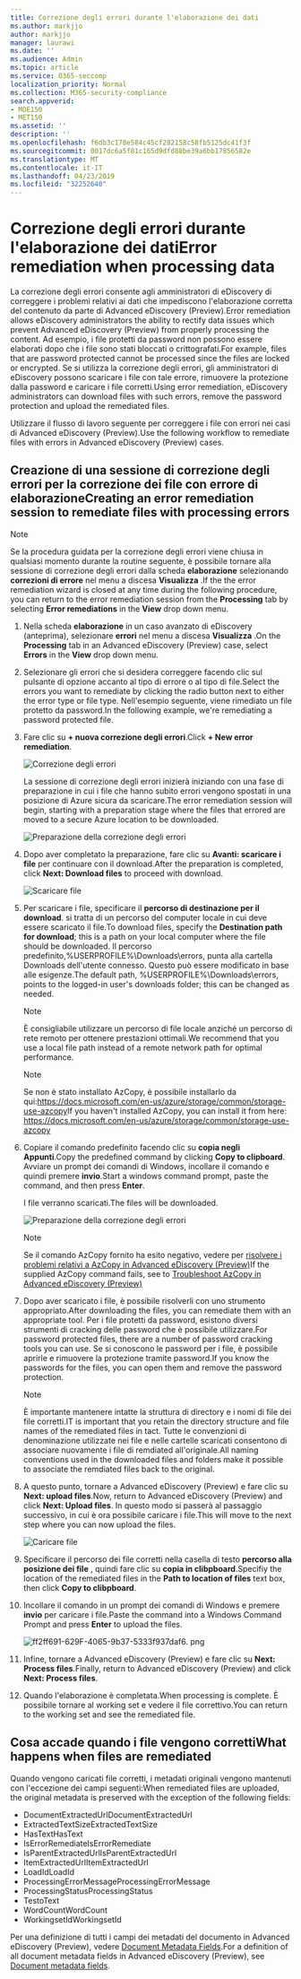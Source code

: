 ```yaml
---
title: Correzione degli errori durante l'elaborazione dei dati
ms.author: markjjo
author: markjjo
manager: laurawi
ms.date: ''
ms.audience: Admin
ms.topic: article
ms.service: O365-seccomp
localization_priority: Normal
ms.collection: M365-security-compliance
search.appverid:
- MOE150
- MET150
ms.assetid: ''
description: ''
ms.openlocfilehash: f6db3c178e584c45cf282158c58fb5125dc41f3f
ms.sourcegitcommit: 0017dc6a5f81c165d9dfd88be39a6bb17856582e
ms.translationtype: MT
ms.contentlocale: it-IT
ms.lasthandoff: 04/23/2019
ms.locfileid: "32252640"
---
```

# <a name="error-remediation-when-processing-data"></a><span data-ttu-id="72e38-102">Correzione degli errori durante l'elaborazione dei dati</span><span class="sxs-lookup"><span data-stu-id="72e38-102">Error remediation when processing data</span></span>

<span data-ttu-id="72e38-103">La correzione degli errori consente agli amministratori di eDiscovery di correggere i problemi relativi ai dati che impediscono l'elaborazione corretta del contenuto da parte di Advanced eDiscovery (Preview).</span><span class="sxs-lookup"><span data-stu-id="72e38-103">Error remediation allows eDiscovery administrators the ability to rectify data issues which prevent Advanced eDiscovery (Preview) from properly processing the content.</span></span> <span data-ttu-id="72e38-104">Ad esempio, i file protetti da password non possono essere elaborati dopo che i file sono stati bloccati o crittografati.</span><span class="sxs-lookup"><span data-stu-id="72e38-104">For example, files that are password protected cannot be processed since the files are locked or encrypted.</span></span> <span data-ttu-id="72e38-105">Se si utilizza la correzione degli errori, gli amministratori di eDiscovery possono scaricare i file con tale errore, rimuovere la protezione dalla password e caricare i file corretti.</span><span class="sxs-lookup"><span data-stu-id="72e38-105">Using error remediation, eDiscovery administrators can download files with such errors, remove the password protection and upload the remediated files.</span></span>

<span data-ttu-id="72e38-106">Utilizzare il flusso di lavoro seguente per correggere i file con errori nei casi di Advanced eDiscovery (Preview).</span><span class="sxs-lookup"><span data-stu-id="72e38-106">Use the following workflow to remediate files with errors in Advanced eDiscovery (Preview) cases.</span></span>

## <a name="creating-an-error-remediation-session-to-remediate-files-with-processing-errors"></a><span data-ttu-id="72e38-107">Creazione di una sessione di correzione degli errori per la correzione dei file con errore di elaborazione</span><span class="sxs-lookup"><span data-stu-id="72e38-107">Creating an error remediation session to remediate files with processing errors</span></span>

>[!NOTE]
><span data-ttu-id="72e38-108">Se la procedura guidata per la correzione degli errori viene chiusa in qualsiasi momento durante la routine seguente, è possibile tornare alla sessione di correzione degli errori dalla scheda **elaborazione** selezionando **correzioni di errore** nel menu a discesa **Visualizza** .</span><span class="sxs-lookup"><span data-stu-id="72e38-108">If the the error remediation wizard is closed at any time during the following procedure, you can return to the error remediation session from the **Processing** tab by selecting **Error remediations** in the **View** drop down menu.</span></span>

1. <span data-ttu-id="72e38-109">Nella scheda **elaborazione** in un caso avanzato di eDiscovery (anteprima), selezionare **errori** nel menu a discesa **Visualizza** .</span><span class="sxs-lookup"><span data-stu-id="72e38-109">On the **Processing** tab in an Advanced eDiscovery (Preview) case, select **Errors** in the **View** drop down menu.</span></span>

2. <span data-ttu-id="72e38-110">Selezionare gli errori che si desidera correggere facendo clic sul pulsante di opzione accanto al tipo di errore o al tipo di file.</span><span class="sxs-lookup"><span data-stu-id="72e38-110">Select the errors you want to remediate by clicking the radio button next to either the error type or file type.</span></span>  <span data-ttu-id="72e38-111">Nell'esempio seguente, viene rimediato un file protetto da password.</span><span class="sxs-lookup"><span data-stu-id="72e38-111">In the following example, we're remediating a password protected file.</span></span>

3. <span data-ttu-id="72e38-112">Fare clic su **+ nuova correzione degli errori**.</span><span class="sxs-lookup"><span data-stu-id="72e38-112">Click **+ New error remediation**.</span></span>

    ![Correzione degli errori](../media/8c2faf1a-834b-44fc-b418-6a18aed8b81a.png)

    <span data-ttu-id="72e38-114">La sessione di correzione degli errori inizierà iniziando con una fase di preparazione in cui i file che hanno subito errori vengono spostati in una posizione di Azure sicura da scaricare.</span><span class="sxs-lookup"><span data-stu-id="72e38-114">The error remediation session will begin, starting with a preparation stage where the files that errored are moved to a secure Azure location to be downloaded.</span></span>

    ![Preparazione della correzione degli errori](../media/390572ec-7012-47c4-a6b6-4cbb5649e8a8.png)

4. <span data-ttu-id="72e38-116">Dopo aver completato la preparazione, fare clic su **Avanti: scaricare i file** per continuare con il download.</span><span class="sxs-lookup"><span data-stu-id="72e38-116">After the preparation is completed, click **Next: Download files** to proceed with download.</span></span>

    ![Scaricare file](../media/6ac04b09-8e13-414a-9e24-7c75ba586363.png)

5. <span data-ttu-id="72e38-118">Per scaricare i file, specificare il **percorso di destinazione per il download**. si tratta di un percorso del computer locale in cui deve essere scaricato il file.</span><span class="sxs-lookup"><span data-stu-id="72e38-118">To download files, specify the **Destination path for download**; this is a path on your local computer where the file should be downloaded.</span></span>  <span data-ttu-id="72e38-119">Il percorso predefinito,%USERPROFILE%\Downloads\errors, punta alla cartella Downloads dell'utente connesso. Questo può essere modificato in base alle esigenze.</span><span class="sxs-lookup"><span data-stu-id="72e38-119">The default path, %USERPROFILE%\Downloads\errors, points to the logged-in user's downloads folder; this can be changed as needed.</span></span>

    >[!NOTE]
    ><span data-ttu-id="72e38-120">È consigliabile utilizzare un percorso di file locale anziché un percorso di rete remoto per ottenere prestazioni ottimali.</span><span class="sxs-lookup"><span data-stu-id="72e38-120">We recommend that you use a local file path instead of a remote network path for optimal performance.</span></span>

    > [!NOTE]
    > <span data-ttu-id="72e38-121">Se non è stato installato AzCopy, è possibile installarlo da qui:https://docs.microsoft.com/en-us/azure/storage/common/storage-use-azcopy</span><span class="sxs-lookup"><span data-stu-id="72e38-121">If you haven't installed AzCopy, you can install it from here: https://docs.microsoft.com/en-us/azure/storage/common/storage-use-azcopy</span></span>

6. <span data-ttu-id="72e38-122">Copiare il comando predefinito facendo clic su **copia negli Appunti**.</span><span class="sxs-lookup"><span data-stu-id="72e38-122">Copy the predefined command by clicking **Copy to clipboard**.</span></span> <span data-ttu-id="72e38-123">Avviare un prompt dei comandi di Windows, incollare il comando e quindi premere **invio**.</span><span class="sxs-lookup"><span data-stu-id="72e38-123">Start a windows command prompt, paste the command, and then press **Enter**.</span></span>  

    <span data-ttu-id="72e38-124">I file verranno scaricati.</span><span class="sxs-lookup"><span data-stu-id="72e38-124">The files will be downloaded.</span></span>

    ![Preparazione della correzione degli errori](../media/f364ab4d-31c5-4375-b69f-650f694a2f69.png)

    > [!NOTE]
    > <span data-ttu-id="72e38-126">Se il comando AzCopy fornito ha esito negativo, vedere per [risolvere i problemi relativi a AzCopy in Advanced eDiscovery (Preview)](troubleshooting-azcopy.md)</span><span class="sxs-lookup"><span data-stu-id="72e38-126">If the supplied AzCopy command fails, see to [Troubleshoot AzCopy in Advanced eDiscovery (Preview)](troubleshooting-azcopy.md)</span></span>

7. <span data-ttu-id="72e38-127">Dopo aver scaricato i file, è possibile risolverli con uno strumento appropriato.</span><span class="sxs-lookup"><span data-stu-id="72e38-127">After downloading the files, you can remediate them with an appropriate tool.</span></span> <span data-ttu-id="72e38-128">Per i file protetti da password, esistono diversi strumenti di cracking delle password che è possibile utilizzare.</span><span class="sxs-lookup"><span data-stu-id="72e38-128">For password protected files, there are a number of password cracking tools you can use.</span></span> <span data-ttu-id="72e38-129">Se si conoscono le password per i file, è possibile aprirle e rimuovere la protezione tramite password.</span><span class="sxs-lookup"><span data-stu-id="72e38-129">If you know the passwords for the files, you can open them and remove the password protection.</span></span>
    > [!NOTE]
    > <span data-ttu-id="72e38-130">È importante mantenere intatte la struttura di directory e i nomi di file dei file corretti.</span><span class="sxs-lookup"><span data-stu-id="72e38-130">IT is important that you retain the directory structure and file names of the remediated files in tact.</span></span>  <span data-ttu-id="72e38-131">Tutte le convenzioni di denominazione utilizzate nei file e nelle cartelle scaricati consentono di associare nuovamente i file di remdiated all'originale.</span><span class="sxs-lookup"><span data-stu-id="72e38-131">All naming conventions used in the downloaded files and folders make it possible to associate the remdiated files back to the original.</span></span>

8. <span data-ttu-id="72e38-132">A questo punto, tornare a Advanced eDiscovery (Preview) e fare clic su **Next: upload files**.</span><span class="sxs-lookup"><span data-stu-id="72e38-132">Now, return to Advanced eDiscovery (Preview) and click **Next: Upload files**.</span></span>  <span data-ttu-id="72e38-133">In questo modo si passerà al passaggio successivo, in cui è ora possibile caricare i file.</span><span class="sxs-lookup"><span data-stu-id="72e38-133">This will move to the next step where you can now upload the files.</span></span>

    ![Caricare file](../media/af3d8617-1bab-4ecd-8de0-22e53acba240.png)

9. <span data-ttu-id="72e38-135">Specificare il percorso dei file corretti nella casella di testo **percorso alla posizione dei file** , quindi fare clic su **copia in clibpboard**.</span><span class="sxs-lookup"><span data-stu-id="72e38-135">Specifiy the location of the remediated files in the **Path to location of files** text box, then click **Copy to clibpboard**.</span></span>

10. <span data-ttu-id="72e38-136">Incollare il comando in un prompt dei comandi di Windows e premere **invio** per caricare i file.</span><span class="sxs-lookup"><span data-stu-id="72e38-136">Paste the command into a Windows Command Prompt and press **Enter** to upload the files.</span></span>

    ![ff2ff691-629F-4065-9b37-5333f937daf6. png](../media/ff2ff691-629f-4065-9b37-5333f937daf6.png)

11. <span data-ttu-id="72e38-138">Infine, tornare a Advanced eDiscovery (Preview) e fare clic su **Next: Process files**.</span><span class="sxs-lookup"><span data-stu-id="72e38-138">Finally, return to Advanced eDiscovery (Preview) and click **Next: Process files**.</span></span>

12. <span data-ttu-id="72e38-139">Quando l'elaborazione è completata.</span><span class="sxs-lookup"><span data-stu-id="72e38-139">When processing is complete.</span></span>  <span data-ttu-id="72e38-140">È possibile tornare al working set e vedere il file correttivo.</span><span class="sxs-lookup"><span data-stu-id="72e38-140">You can return to the working set and see the remediated file.</span></span>

## <a name="what-happens-when-files-are-remediated"></a><span data-ttu-id="72e38-141">Cosa accade quando i file vengono corretti</span><span class="sxs-lookup"><span data-stu-id="72e38-141">What happens when files are remediated</span></span>

<span data-ttu-id="72e38-142">Quando vengono caricati file corretti, i metadati originali vengono mantenuti con l'eccezione dei campi seguenti:</span><span class="sxs-lookup"><span data-stu-id="72e38-142">When remediated files are uploaded, the original metadata is preserved with the exception of the following fields:</span></span> 

- <span data-ttu-id="72e38-143">DocumentExtractedUrl</span><span class="sxs-lookup"><span data-stu-id="72e38-143">DocumentExtractedUrl</span></span>
- <span data-ttu-id="72e38-144">ExtractedTextSize</span><span class="sxs-lookup"><span data-stu-id="72e38-144">ExtractedTextSize</span></span>
- <span data-ttu-id="72e38-145">HasText</span><span class="sxs-lookup"><span data-stu-id="72e38-145">HasText</span></span>
- <span data-ttu-id="72e38-146">IsErrorRemediate</span><span class="sxs-lookup"><span data-stu-id="72e38-146">IsErrorRemediate</span></span>
- <span data-ttu-id="72e38-147">IsParentExtractedUrl</span><span class="sxs-lookup"><span data-stu-id="72e38-147">IsParentExtractedUrl</span></span>
- <span data-ttu-id="72e38-148">ItemExtractedUrl</span><span class="sxs-lookup"><span data-stu-id="72e38-148">ItemExtractedUrl</span></span>
- <span data-ttu-id="72e38-149">LoadId</span><span class="sxs-lookup"><span data-stu-id="72e38-149">LoadId</span></span>
- <span data-ttu-id="72e38-150">ProcessingErrorMessage</span><span class="sxs-lookup"><span data-stu-id="72e38-150">ProcessingErrorMessage</span></span>
- <span data-ttu-id="72e38-151">ProcessingStatus</span><span class="sxs-lookup"><span data-stu-id="72e38-151">ProcessingStatus</span></span>
- <span data-ttu-id="72e38-152">Testo</span><span class="sxs-lookup"><span data-stu-id="72e38-152">Text</span></span>
- <span data-ttu-id="72e38-153">WordCount</span><span class="sxs-lookup"><span data-stu-id="72e38-153">WordCount</span></span>
- <span data-ttu-id="72e38-154">WorkingsetId</span><span class="sxs-lookup"><span data-stu-id="72e38-154">WorkingsetId</span></span>

<span data-ttu-id="72e38-155">Per una definizione di tutti i campi dei metadati del documento in Advanced eDiscovery (Preview), vedere [Document Metadata Fields](document-metadata-fields.md).</span><span class="sxs-lookup"><span data-stu-id="72e38-155">For a definition of all document metadata fields in Advanced eDiscovery (Preview), see [Document metadata fields](document-metadata-fields.md).</span></span>